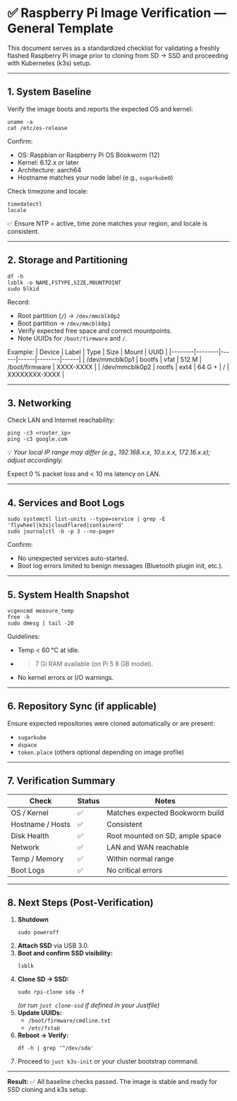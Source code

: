 # ✅ Raspberry Pi Image Verification — General Template

This document serves as a standardized checklist for validating a freshly flashed Raspberry Pi image prior to cloning from SD → SSD and proceeding with Kubernetes (k3s) setup.

---

## 1. System Baseline
Verify the image boots and reports the expected OS and kernel:
```
uname -a
cat /etc/os-release
```
Confirm:
- OS: Raspbian or Raspberry Pi OS Bookworm (12)
- Kernel: 6.12.x or later
- Architecture: aarch64
- Hostname matches your node label (e.g., `sugarkube0`)

Check timezone and locale:
```
timedatectl
locale
```
✅ Ensure NTP = active, time zone matches your region, and locale is consistent.

---

## 2. Storage and Partitioning
```
df -h
lsblk -o NAME,FSTYPE,SIZE,MOUNTPOINT
sudo blkid
```
Record:
- Root partition (`/`) → `/dev/mmcblk0p2`
- Boot partition → `/dev/mmcblk0p1`
- Verify expected free space and correct mountpoints.
- Note UUIDs for `/boot/firmware` and `/`.

Example:
| Device | Label | Type | Size | Mount | UUID |
|--------|--------|------|------|--------|------|
| /dev/mmcblk0p1 | bootfs | vfat | 512 M | /boot/firmware | XXXX-XXXX |
| /dev/mmcblk0p2 | rootfs | ext4 | 64 G + | / | XXXXXXXX-XXXX |

---

## 3. Networking
Check LAN and Internet reachability:
```
ping -c3 <router_ip>
ping -c3 google.com
```
💡 *Your local IP range may differ (e.g., 192.168.x.x, 10.x.x.x, 172.16.x.x); adjust accordingly.*

Expect 0 % packet loss and < 10 ms latency on LAN.

---

## 4. Services and Boot Logs
```
sudo systemctl list-units --type=service | grep -E 'flywheel|k3s|cloudflared|containerd'
sudo journalctl -b -p 3 --no-pager
```
Confirm:
- No unexpected services auto-started.
- Boot log errors limited to benign messages (Bluetooth plugin init, etc.).

---

## 5. System Health Snapshot
```
vcgencmd measure_temp
free -h
sudo dmesg | tail -20
```
Guidelines:
- Temp < 60 °C at idle.
- > 7 Gi RAM available (on Pi 5 8 GB model).
- No kernel errors or I/O warnings.

---

## 6. Repository Sync (if applicable)
Ensure expected repositories were cloned automatically or are present:
- `sugarkube`
- `dspace`
- `token.place`
(others optional depending on image profile)

---

## 7. Verification Summary
| Check | Status | Notes |
|--------|---------|-------|
| OS / Kernel | ✅ | Matches expected Bookworm build |
| Hostname / Hosts | ✅ | Consistent |
| Disk Health | ✅ | Root mounted on SD, ample space |
| Network | ✅ | LAN and WAN reachable |
| Temp / Memory | ✅ | Within normal range |
| Boot Logs | ✅ | No critical errors |

---

## 8. Next Steps (Post-Verification)
1. **Shutdown**
   ```
   sudo poweroff
   ```
2. **Attach SSD** via USB 3.0.
3. **Boot and confirm SSD visibility:**
   ```
   lsblk
   ```
4. **Clone SD → SSD:**
   ```
   sudo rpi-clone sda -f
   ```
   *(or run `just clone-ssd` if defined in your Justfile)*
5. **Update UUIDs:**
   - `/boot/firmware/cmdline.txt`
   - `/etc/fstab`
6. **Reboot → Verify:**
   ```
   df -h | grep '^/dev/sda'
   ```
7. Proceed to `just k3s-init` or your cluster bootstrap command.

---

**Result:**
✅ All baseline checks passed. The image is stable and ready for SSD cloning and k3s setup.
